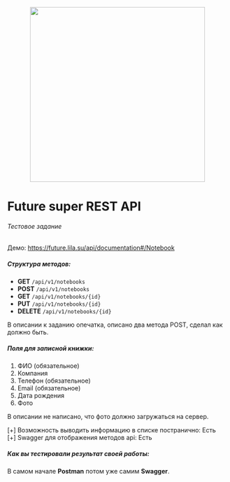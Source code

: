 <p align="center"><a href="https://laravel.com" target="_blank"><img src="https://raw.githubusercontent.com/laravel/art/master/logo-lockup/5%20SVG/2%20CMYK/1%20Full%20Color/laravel-logolockup-cmyk-red.svg" width="400"></a></p>

# Future super REST API

###### Тестовое задание

Демо: https://future.lila.su/api/documentation#/Notebook

##### Структура методов:
- **GET** `/api/v1/notebooks`
- **POST** `/api/v1/notebooks`
- **GET** `/api/v1/notebooks/{id}`
- **PUT** `/api/v1/notebooks/{id}`
- **DELETE** `/api/v1/notebooks/{id}`

В описании к заданию опечатка, описано два метода POST, сделал как должно быть.

##### Поля для записной книжки:
1. ФИО (обязательное)
2. Компания
3. Телефон (обязательное)
4. Email (обязательное)
5. Дата рождения
6. Фото

В описании не написано, что фото должно загружаться на сервер.<br>

[+] Возможность выводить информацию в списке постранично: Есть<br>
[+] Swagger для отображения методов api: Есть

##### Как вы тестировали результат своей работы:
В самом начале **Postman** потом уже самим **Swagger**.

